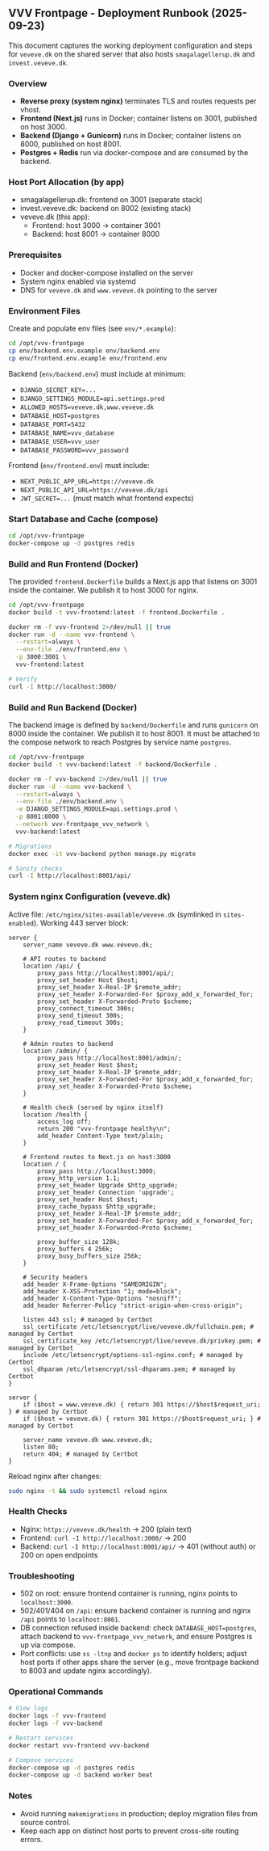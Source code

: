 ## VVV Frontpage - Deployment Runbook (2025-09-23)

This document captures the working deployment configuration and steps for `veveve.dk` on the shared server that also hosts `smagalagellerup.dk` and `invest.veveve.dk`.

### Overview
- **Reverse proxy (system nginx)** terminates TLS and routes requests per vhost.
- **Frontend (Next.js)** runs in Docker; container listens on 3001, published on host 3000.
- **Backend (Django + Gunicorn)** runs in Docker; container listens on 8000, published on host 8001.
- **Postgres + Redis** run via docker-compose and are consumed by the backend.

### Host Port Allocation (by app)
- smagalagellerup.dk: frontend on 3001 (separate stack)
- invest.veveve.dk: backend on 8002 (existing stack)
- veveve.dk (this app):
  - Frontend: host 3000 → container 3001
  - Backend: host 8001 → container 8000

### Prerequisites
- Docker and docker-compose installed on the server
- System nginx enabled via systemd
- DNS for `veveve.dk` and `www.veveve.dk` pointing to the server

### Environment Files
Create and populate env files (see `env/*.example`):

```bash
cd /opt/vvv-frontpage
cp env/backend.env.example env/backend.env
cp env/frontend.env.example env/frontend.env
```

Backend (`env/backend.env`) must include at minimum:
- `DJANGO_SECRET_KEY=...`
- `DJANGO_SETTINGS_MODULE=api.settings.prod`
- `ALLOWED_HOSTS=veveve.dk,www.veveve.dk`
- `DATABASE_HOST=postgres`
- `DATABASE_PORT=5432`
- `DATABASE_NAME=vvv_database`
- `DATABASE_USER=vvv_user`
- `DATABASE_PASSWORD=vvv_password`

Frontend (`env/frontend.env`) must include:
- `NEXT_PUBLIC_APP_URL=https://veveve.dk`
- `NEXT_PUBLIC_API_URL=https://veveve.dk/api`
- `JWT_SECRET=...` (must match what frontend expects)

### Start Database and Cache (compose)
```bash
cd /opt/vvv-frontpage
docker-compose up -d postgres redis
```

### Build and Run Frontend (Docker)
The provided `frontend.Dockerfile` builds a Next.js app that listens on 3001 inside the container. We publish it to host 3000 for nginx.

```bash
cd /opt/vvv-frontpage
docker build -t vvv-frontend:latest -f frontend.Dockerfile .

docker rm -f vvv-frontend 2>/dev/null || true
docker run -d --name vvv-frontend \
  --restart=always \
  --env-file ./env/frontend.env \
  -p 3000:3001 \
  vvv-frontend:latest

# Verify
curl -I http://localhost:3000/
```

### Build and Run Backend (Docker)
The backend image is defined by `backend/Dockerfile` and runs `gunicorn` on 8000 inside the container. We publish it to host 8001. It must be attached to the compose network to reach Postgres by service name `postgres`.

```bash
cd /opt/vvv-frontpage
docker build -t vvv-backend:latest -f backend/Dockerfile .

docker rm -f vvv-backend 2>/dev/null || true
docker run -d --name vvv-backend \
  --restart=always \
  --env-file ./env/backend.env \
  -e DJANGO_SETTINGS_MODULE=api.settings.prod \
  -p 8001:8000 \
  --network vvv-frontpage_vvv_network \
  vvv-backend:latest

# Migrations
docker exec -it vvv-backend python manage.py migrate

# Sanity checks
curl -I http://localhost:8001/api/
```

### System nginx Configuration (veveve.dk)
Active file: `/etc/nginx/sites-available/veveve.dk` (symlinked in `sites-enabled`). Working 443 server block:

```nginx
server {
    server_name veveve.dk www.veveve.dk;

    # API routes to backend
    location /api/ {
        proxy_pass http://localhost:8001/api/;
        proxy_set_header Host $host;
        proxy_set_header X-Real-IP $remote_addr;
        proxy_set_header X-Forwarded-For $proxy_add_x_forwarded_for;
        proxy_set_header X-Forwarded-Proto $scheme;
        proxy_connect_timeout 300s;
        proxy_send_timeout 300s;
        proxy_read_timeout 300s;
    }

    # Admin routes to backend
    location /admin/ {
        proxy_pass http://localhost:8001/admin/;
        proxy_set_header Host $host;
        proxy_set_header X-Real-IP $remote_addr;
        proxy_set_header X-Forwarded-For $proxy_add_x_forwarded_for;
        proxy_set_header X-Forwarded-Proto $scheme;
    }

    # Health check (served by nginx itself)
    location /health {
        access_log off;
        return 200 "vvv-frontpage healthy\n";
        add_header Content-Type text/plain;
    }

    # Frontend routes to Next.js on host:3000
    location / {
        proxy_pass http://localhost:3000;
        proxy_http_version 1.1;
        proxy_set_header Upgrade $http_upgrade;
        proxy_set_header Connection 'upgrade';
        proxy_set_header Host $host;
        proxy_cache_bypass $http_upgrade;
        proxy_set_header X-Real-IP $remote_addr;
        proxy_set_header X-Forwarded-For $proxy_add_x_forwarded_for;
        proxy_set_header X-Forwarded-Proto $scheme;

        proxy_buffer_size 128k;
        proxy_buffers 4 256k;
        proxy_busy_buffers_size 256k;
    }

    # Security headers
    add_header X-Frame-Options "SAMEORIGIN";
    add_header X-XSS-Protection "1; mode=block";
    add_header X-Content-Type-Options "nosniff";
    add_header Referrer-Policy "strict-origin-when-cross-origin";

    listen 443 ssl; # managed by Certbot
    ssl_certificate /etc/letsencrypt/live/veveve.dk/fullchain.pem; # managed by Certbot
    ssl_certificate_key /etc/letsencrypt/live/veveve.dk/privkey.pem; # managed by Certbot
    include /etc/letsencrypt/options-ssl-nginx.conf; # managed by Certbot
    ssl_dhparam /etc/letsencrypt/ssl-dhparams.pem; # managed by Certbot
}

server {
    if ($host = www.veveve.dk) { return 301 https://$host$request_uri; } # managed by Certbot
    if ($host = veveve.dk) { return 301 https://$host$request_uri; } # managed by Certbot

    server_name veveve.dk www.veveve.dk;
    listen 80;
    return 404; # managed by Certbot
}
```

Reload nginx after changes:
```bash
sudo nginx -t && sudo systemctl reload nginx
```

### Health Checks
- Nginx: `https://veveve.dk/health` → 200 (plain text)
- Frontend: `curl -I http://localhost:3000/` → 200
- Backend: `curl -I http://localhost:8001/api/` → 401 (without auth) or 200 on open endpoints

### Troubleshooting
- 502 on root: ensure frontend container is running, nginx points to `localhost:3000`.
- 502/401/404 on `/api`: ensure backend container is running and nginx `/api` points to `localhost:8001`.
- DB connection refused inside backend: check `DATABASE_HOST=postgres`, attach backend to `vvv-frontpage_vvv_network`, and ensure Postgres is up via compose.
- Port conflicts: use `ss -ltnp` and `docker ps` to identify holders; adjust host ports if other apps share the server (e.g., move frontpage backend to 8003 and update nginx accordingly).

### Operational Commands
```bash
# View logs
docker logs -f vvv-frontend
docker logs -f vvv-backend

# Restart services
docker restart vvv-frontend vvv-backend

# Compose services
docker-compose up -d postgres redis
docker-compose up -d backend worker beat
```

### Notes
- Avoid running `makemigrations` in production; deploy migration files from source control.
- Keep each app on distinct host ports to prevent cross-site routing errors.


